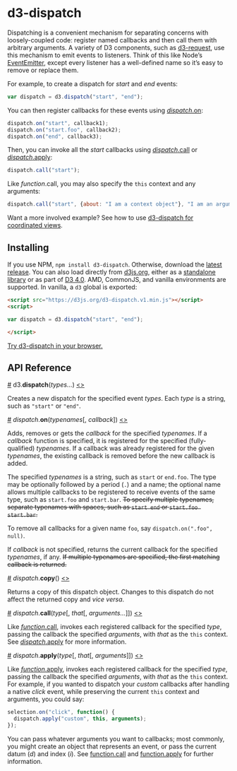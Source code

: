 # d3-dispatch

Dispatching is a convenient mechanism for separating concerns with loosely-coupled code: register named callbacks and then call them with arbitrary arguments. A variety of D3 components, such as [d3-request](https://github.com/d3/d3-request), use this mechanism to emit events to listeners. Think of this like Node’s [EventEmitter](https://nodejs.org/api/events.html), except every listener has a well-defined name so it’s easy to remove or replace them.

For example, to create a dispatch for *start* and *end* events:

```js
var dispatch = d3.dispatch("start", "end");
```

You can then register callbacks for these events using [*dispatch*.on](#dispatch_on):

```js
dispatch.on("start", callback1);
dispatch.on("start.foo", callback2);
dispatch.on("end", callback3);
```

Then, you can invoke all the *start* callbacks using [*dispatch*.call](#dispatch_call) or [*dispatch*.apply](#dispatch_apply):

```js
dispatch.call("start");
```

Like *function*.call, you may also specify the `this` context and any arguments:

```js
dispatch.call("start", {about: "I am a context object"}, "I am an argument");
```

Want a more involved example? See how to use [d3-dispatch for coordinated views](http://bl.ocks.org/mbostock/5872848).

## Installing

If you use NPM, `npm install d3-dispatch`. Otherwise, download the [latest release](https://github.com/d3/d3-dispatch/releases/latest). You can also load directly from [d3js.org](https://d3js.org), either as a [standalone library](https://d3js.org/d3-dispatch.v1.min.js) or as part of [D3 4.0](https://github.com/d3/d3). AMD, CommonJS, and vanilla environments are supported. In vanilla, a `d3` global is exported:

```html
<script src="https://d3js.org/d3-dispatch.v1.min.js"></script>
<script>

var dispatch = d3.dispatch("start", "end");

</script>
```

[Try d3-dispatch in your browser.](https://tonicdev.com/npm/d3-dispatch)

## API Reference

<a name="dispatch" href="#dispatch">#</a> d3.<b>dispatch</b>(<i>types…</i>) [<>](https://github.com/d3/d3-dispatch/blob/master/src/dispatch.js "Source")

Creates a new dispatch for the specified event *types*. Each *type* is a string, such as `"start"` or `"end"`.

<a name="dispatch_on" href="#dispatch_on">#</a> *dispatch*.<b>on</b>(<i>typenames</i>[, <i>callback</i>]) [<>](https://github.com/d3/d3-dispatch/blob/master/src/dispatch.js#L26 "Source")

Adds, removes or gets the *callback* for the specified *typenames*. If a *callback* function is specified, it is registered for the specified (fully-qualified) *typenames*. If a callback was already registered for the given *typenames*, the existing callback is removed before the new callback is added.

The specified *typenames* is a string, such as `start` or `end.foo`. The type may be optionally followed by a period (`.`) and a name; the optional name allows multiple callbacks to be registered to receive events of the same type, such as `start.foo` and `start.bar`. ~~To specify multiple typenames, separate typenames with spaces, such as `start end` or `start.foo start.bar`.~~

To remove all callbacks for a given name `foo`, say `dispatch.on(".foo", null)`.

If *callback* is not specified, returns the current callback for the specified *typenames*, if any. ~~If multiple typenames are specified, the first matching callback is returned.~~

<a name="dispatch_copy" href="#dispatch_copy">#</a> *dispatch*.<b>copy</b>() [<>](https://github.com/d3/d3-dispatch/blob/master/src/dispatch.js#L49 "Source")

Returns a copy of this dispatch object. Changes to this dispatch do not affect the returned copy and <i>vice versa</i>.

<a name="dispatch_call" href="#dispatch_call">#</a> *dispatch*.<b>call</b>(<i>type</i>[, <i>that</i>[, <i>arguments…</i>]]) [<>](https://github.com/d3/d3-dispatch/blob/master/src/dispatch.js#L54 "Source")

Like [*function*.call](https://developer.mozilla.org/en-US/docs/Web/JavaScript/Reference/Global_Objects/Function/call), invokes each registered callback for the specified *type*, passing the callback the specified *arguments*, with *that* as the `this` context. See [*dispatch*.apply](#dispatch_apply) for more information.

<a name="dispatch_apply" href="#dispatch_apply">#</a> *dispatch*.<b>apply</b>(<i>type</i>[, <i>that</i>[, <i>arguments</i>]]) [<>](https://github.com/d3/d3-dispatch/blob/master/src/dispatch.js#L59 "Source")

Like [*function*.apply](https://developer.mozilla.org/en-US/docs/Web/JavaScript/Reference/Global_Objects/Function/call), invokes each registered callback for the specified *type*, passing the callback the specified *arguments*, with *that* as the `this` context. For example, if you wanted to dispatch your *custom* callbacks after handling a native *click* event, while preserving the current `this` context and arguments, you could say:

```js
selection.on("click", function() {
  dispatch.apply("custom", this, arguments);
});
```

You can pass whatever arguments you want to callbacks; most commonly, you might create an object that represents an event, or pass the current datum (*d*) and index (*i*). See [function.call](https://developer.mozilla.org/en/JavaScript/Reference/Global_Objects/Function/Call) and [function.apply](https://developer.mozilla.org/en/JavaScript/Reference/Global_Objects/Function/Apply) for further information.
